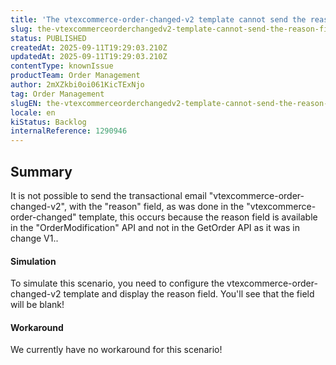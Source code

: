 ```yaml
---
title: 'The vtexcommerce-order-changed-v2 template cannot send the reason field, as in version 1 of changeOrders.'
slug: the-vtexcommerceorderchangedv2-template-cannot-send-the-reason-field-as-in-version-1-of-changeorders
status: PUBLISHED
createdAt: 2025-09-11T19:29:03.210Z
updatedAt: 2025-09-11T19:29:03.210Z
contentType: knownIssue
productTeam: Order Management
author: 2mXZkbi0oi061KicTExNjo
tag: Order Management
slugEN: the-vtexcommerceorderchangedv2-template-cannot-send-the-reason-field-as-in-version-1-of-changeorders
locale: en
kiStatus: Backlog
internalReference: 1290946
---
```


## Summary


It is not possible to send the transactional email "vtexcommerce-order-changed-v2", with the "reason" field, as was done in the "vtexcommerce-order-changed" template, this occurs because the reason field is available in the "OrderModification" API and not in the GetOrder API as it was in change V1..


#### Simulation


To simulate this scenario, you need to configure the vtexcommerce-order-changed-v2 template and display the reason field. You'll see that the field will be blank!


#### Workaround


We currently have no workaround for this scenario!



